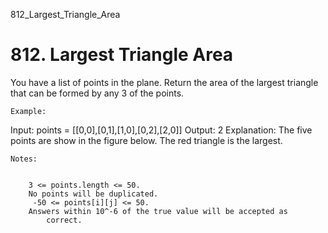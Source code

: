 812_Largest_Triangle_Area
# 812. Largest Triangle Area

You have a list of points in the plane. Return the area of the largest triangle that can be
        formed by any 3 of the points.

    Example:
Input: points = [[0,0],[0,1],[1,0],[0,2],[2,0]]
Output: 2
Explanation:
The five points are show in the figure below. The red triangle is the largest.

    

    Notes: 

    
        3 <= points.length <= 50.
        No points will be duplicated.
         -50 <= points[i][j] <= 50.
        Answers within 10^-6 of the true value will be accepted as
            correct.